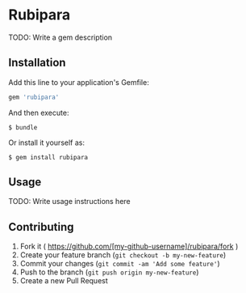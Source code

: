 # Rubipara

TODO: Write a gem description

## Installation

Add this line to your application's Gemfile:

```ruby
gem 'rubipara'
```

And then execute:

    $ bundle

Or install it yourself as:

    $ gem install rubipara

## Usage

TODO: Write usage instructions here

## Contributing

1. Fork it ( https://github.com/[my-github-username]/rubipara/fork )
2. Create your feature branch (`git checkout -b my-new-feature`)
3. Commit your changes (`git commit -am 'Add some feature'`)
4. Push to the branch (`git push origin my-new-feature`)
5. Create a new Pull Request
